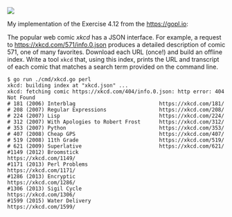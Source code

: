 <img src="https://imgs.xkcd.com/comics/lisp.jpg" />

My implementation of the Exercise 4.12 from the https://gopl.io: 

The popular web comic *xkcd* has a JSON interface. For example, a request to https://xkcd.com/571/info.0.json produces a detailed description of comic 571, one of many favorites. Download each URL (once!) and build an offline index. Write a tool `xkcd` that, using this index, prints the URL and transcript of each comic that matches a search term provided on the command line.

```
$ go run ./cmd/xkcd.go perl
xkcd: building index at "xkcd.json" ...
xkcd: fetching comic https://xkcd.com/404/info.0.json: http error: 404 Not Found
# 181 (2006) Interblag                           https://xkcd.com/181/
# 208 (2007) Regular Expressions                 https://xkcd.com/208/
# 224 (2007) Lisp                                https://xkcd.com/224/
# 312 (2007) With Apologies to Robert Frost      https://xkcd.com/312/
# 353 (2007) Python                              https://xkcd.com/353/
# 407 (2008) Cheap GPS                           https://xkcd.com/407/
# 519 (2008) 11th Grade                          https://xkcd.com/519/
# 621 (2009) Superlative                         https://xkcd.com/621/
#1149 (2012) Broomstick                          https://xkcd.com/1149/
#1171 (2013) Perl Problems                       https://xkcd.com/1171/
#1286 (2013) Encryptic                           https://xkcd.com/1286/
#1306 (2013) Sigil Cycle                         https://xkcd.com/1306/
#1599 (2015) Water Delivery                      https://xkcd.com/1599/
```
